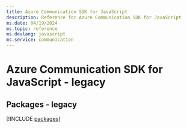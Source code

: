 ```yaml
---
title: Azure Communication SDK for JavaScript
description: Reference for Azure Communication SDK for JavaScript
ms.date: 04/19/2024
ms.topic: reference
ms.devlang: javascript
ms.service: communication
---
```

# Azure Communication SDK for JavaScript - legacy
## Packages - legacy
[!INCLUDE [packages](communication-index.md)]